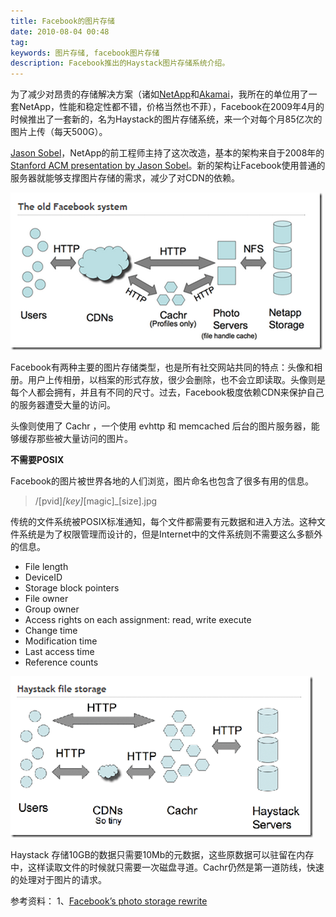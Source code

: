 ```yaml
---
title: Facebook的图片存储
date: 2010-08-04 00:48
tag: 
keywords: 图片存储, facebook图片存储
description: Facebook推出的Haystack图片存储系统介绍。
---
```


为了减少对昂贵的存储解决方案（诸如[NetApp](http://www.netapp.com/us/)和[Akamai](http://www.akamai.cn/enzs/)，我所在的单位用了一套NetApp，性能和稳定性都不错，价格当然也不菲），Facebook在2009年4月的时候推出了一套新的，名为Haystack的图片存储系统，来一个对每个月85亿次的图片上传（每天500G）。

[Jason Sobel](http://www.facebook.com/people/Jason-Sobel/1014953)，NetApp的前工程师主持了这次改造，基本的架构来自于2008年的[Stanford ACM presentation by Jason Sobel](http://www.flowgram.com/fg/2qi3k8eicrfgkv/)。新的架构让Facebook使用普通的服务器就能够支撑图片存储的需求，减少了对CDN的依赖。

![](./20100804-facebook-image-storage/image_thumb.png)

Facebook有两种主要的图片存储类型，也是所有社交网站共同的特点：头像和相册。用户上传相册，以档案的形式存放，很少会删除，也不会立即读取。头像则是每个人都会拥有，并且有不同的尺寸。过去，Facebook极度依赖CDN来保护自己的服务器遭受大量的访问。

头像则使用了 Cachr ，一个使用 evhttp 和 memcached 后台的图片服务器，能够缓存那些被大量访问的图片。

**不需要POSIX**

Facebook的图片被世界各地的人们浏览，图片命名也包含了很多有用的信息。

> /[pvid]_[key]_[magic]_[size].jpg

传统的文件系统被POSIX标准通知，每个文件都需要有元数据和进入方法。这种文件系统是为了权限管理而设计的，但是Internet中的文件系统则不需要这么多额外的信息。

* File length
* DeviceID
* Storage block pointers
* File owner
* Group owner
* Access rights on each assignment: read, write execute
* Change time
* Modification time
* Last access time
* Reference counts

![](./20100804-facebook-image-storage/image_thumb_2.png)

Haystack 存储10GB的数据只需要10Mb的元数据，这些原数据可以驻留在内存中，这样读取文件的时候就只需要一次磁盘寻道。Cachr仍然是第一道防线，快速的处理对于图片的请求。

参考资料：
1、[Facebook’s photo storage rewrite](http://www.niallkennedy.com/blog/2009/04/facebook-haystack.html)